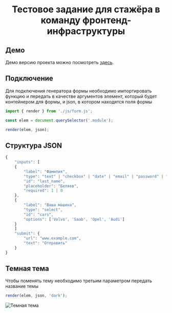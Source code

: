 <h1 align="center">Тестовое задание для стажёра в команду фронтенд-инфраструктуры</h1>

## Демо
Демо версию проекта можно посмотреть [здесь](https://arsb29.github.io/form-generation/).

## Подключение
Для подключения генератора формы необходимо импортировать функцию и передать в качестве аргументов элемент, который будет контейнером для формы, и json, в котором находятся поля формы
```js
import { render } from './js/form.js';

const elem = document.querySelector('.module');

render(elem, json);
```

## Структура JSON
```js
{
    "inputs": [
    {
        "label": "Фамилия",
        "type": "text" | "checkbox" | "date" | "email" | "password" | "number" | "tel" | "textarea",
        "id": "last_name",
        "placeholder": "Беляев",
        "required": 1 | 0
    },
    {
        "label": "Ваша машина",
        "type": "select",
        "id": "cars",
        "options": ['Volvo', 'Saab', 'Opel', 'Audi']
    }
    ]
    "submit": {
        "url": "www.example.com",
        "text": "Отправить"
    }
}
```

## Темная тема
Чтобы поменять тему необходимо третьим параметром передать название темы
```js
render(elem, json, 'dark');
```
![Темная тема](https://user-images.githubusercontent.com/47639785/123540152-3a41b780-d746-11eb-8706-70dae743d756.gif)
